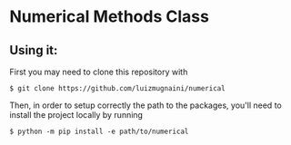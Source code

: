 # Numerical Methods Class

## Using it:

First you may need to clone this repository with
```console
$ git clone https://github.com/luizmugnaini/numerical
```
Then, in order to setup correctly the path to the packages, you'll need to
install the project locally by running
```console
$ python -m pip install -e path/to/numerical
```

